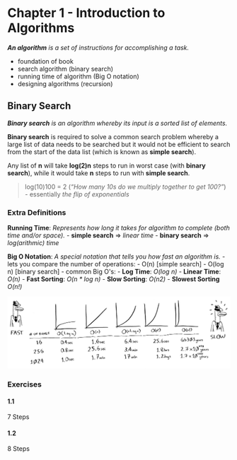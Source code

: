 # Chapter 1 - Introduction to Algorithms
*__An algorithm__ is a set of instructions for accomplishing a task.*

- foundation of book
- search algorithm (binary search)
- running time of algorithm (Big O notation)
- designing algorithms (recursion)

## Binary Search
*__Binary search__ is an algorithm whereby its input is a sorted list of elements.*

**Binary search** is required to solve a common search problem whereby a large list of data needs to be searched but it would not be efficient to search from the start of the data list (which is known as **simple search**).

Any list of **n** will take **log(2)n** steps to run in worst case (with **binary search**), while it would take **n** steps to run with **simple search**.
> log(10)100 = 2 (*“How many 10s do we multiply together to get 100?”*) - essentially *the flip of exponentials*

### Extra Definitions
**Running Time**: *Represents how long it takes for algorithm to complete (both time and/or space).*
    - **simple search** => *linear time*
    - **binary search** => *log(arithmic) time*

**Big O Notation**: *A special notation that tells you how fast an algorithm is.*
    - lets you compare the number of operations:
        - O(n)      [simple search]
        - O(log n)  [binary search]
    - common Big O's:
        - **Log Time**: *O(log n)*
        - **Linear Time**: *O(n)*
        - **Fast Sorting**: *O(n * log n)*
        - **Slow Sorting**: *O(n2)*
        - **Slowest Sorting** *O(n!)*

![Big O Comparisons](./assets/big-o-types.jpg)

### Exercises
#### 1.1
7 Steps

#### 1.2
8 Steps